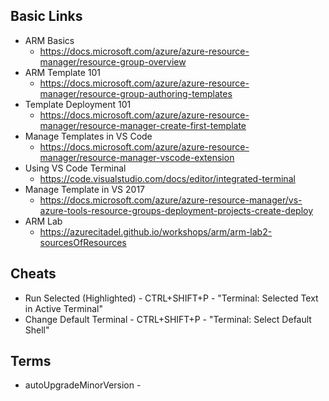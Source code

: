 ## Basic Links
- ARM Basics
  - <https://docs.microsoft.com/azure/azure-resource-manager/resource-group-overview>
- ARM Template 101
  - <https://docs.microsoft.com/azure/azure-resource-manager/resource-group-authoring-templates>
- Template Deployment 101
  - <https://docs.microsoft.com/azure/azure-resource-manager/resource-manager-create-first-template>
- Manage Templates in VS Code
  - <https://docs.microsoft.com/azure/azure-resource-manager/resource-manager-vscode-extension>
- Using VS Code Terminal
  - <https://code.visualstudio.com/docs/editor/integrated-terminal>
- Manage Template in VS 2017
  - <https://docs.microsoft.com/azure/azure-resource-manager/vs-azure-tools-resource-groups-deployment-projects-create-deploy>
- ARM Lab
  - <https://azurecitadel.github.io/workshops/arm/arm-lab2-sourcesOfResources>

## Cheats
- Run Selected (Highlighted) -  CTRL+SHIFT+P - "Terminal: Selected Text in Active Terminal"
- Change Default Terminal -     CTRL+SHIFT+P - "Terminal: Select Default Shell"

## Terms
- autoUpgradeMinorVersion -